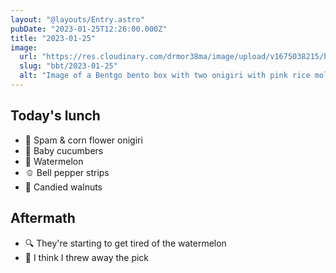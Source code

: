 ```yaml
---
layout: "@layouts/Entry.astro"
pubDate: "2023-01-25T12:26:00.000Z"
title: "2023-01-25"
image:
  url: "https://res.cloudinary.com/drmor38ma/image/upload/v1675038215/bbt/2023-01-25.jpg"
  slug: "bbt/2023-01-25"
  alt: "Image of a Bentgo bento box with two onigiri with pink rice molded into flowers, baby cucumbers, watermelon, bell pepper strips and candied walnuts"
---
```


## Today's lunch

- 🌸 Spam & corn flower onigiri
- 🥒 Baby cucumbers
- 🍉 Watermelon
- 🫑 Bell pepper strips
- 🍫 Candied walnuts

## Aftermath

- 🔍 They're starting to get tired of the watermelon
- 🤦 I think I threw away the pick
